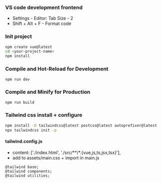 ### VS code development frontend
- Settings - Editor: Tab Size - 2
- Shift + Alt + F - Format code

### Init project
```sh
npm create vue@latest
cd <your-project-name>
npm install
```

### Compile and Hot-Reload for Development
```sh
npm run dev
```

### Compile and Minify for Production
```sh
npm run build
```

### Tailwind css install + configure
```sh
npm install -D tailwindcss@latest postcss@latest autoprefixer@latest
npx tailwindcss init -p
```

#### tailwind.config.js
- content: ['./index.html', './src/**/*.{vue,js,ts,jsx,tsx}'],
- add to assets/main.css + import in main.js
```
@tailwind base;
@tailwind components;
@tailwind utilities;
```